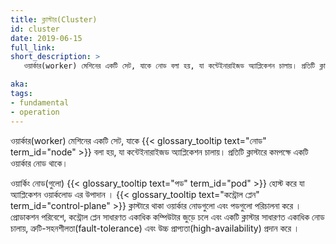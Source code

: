 ```yaml
---
title: ক্লাস্টার(Cluster)
id: cluster
date: 2019-06-15
full_link: 
short_description: >
   ওয়ার্কার(worker) মেশিনের একটি সেট, যাকে নোড বলা হয়, যা কন্টেইনারাইজড অ্যাপ্লিকেশন চালায়। প্রতিটি ক্লাস্টারে কমপক্ষে একটি ওয়ার্কার নোড থাকে।

aka: 
tags:
- fundamental
- operation
---
```

ওয়ার্কার(worker) মেশিনের একটি সেট, যাকে {{< glossary_tooltip text="নোড" term_id="node" >}} বলা হয়, 
যা কন্টেইনারাইজড অ্যাপ্লিকেশন চালায়। প্রতিটি ক্লাস্টারে কমপক্ষে একটি ওয়ার্কার নোড থাকে।

<!--more-->
ওয়ার্কিং নোড(গুলো) {{< glossary_tooltip text="পড" term_id="pod" >}} হোস্ট করে যা
অ্যাপ্লিকেশন ওয়ার্কলোড এর উপাদান ।
{{< glossary_tooltip text="কন্ট্রোল প্লেন" term_id="control-plane" >}} ক্লাস্টারে থাকা
ওয়ার্কার নোডগুলো এবং পডগুলো পরিচালনা করে । প্রোডাকশন পরিবেশে, কন্ট্রোল প্লেন সাধারণত একাধিক
কম্পিউটার জুড়ে চলে এবং একটি ক্লাস্টার সাধারণত একাধিক নোড চালায়,
ত্রুটি-সহনশীলতা(fault-tolerance) এবং উচ্চ প্রাপ্যতা(high-availability) প্রদান করে ।
